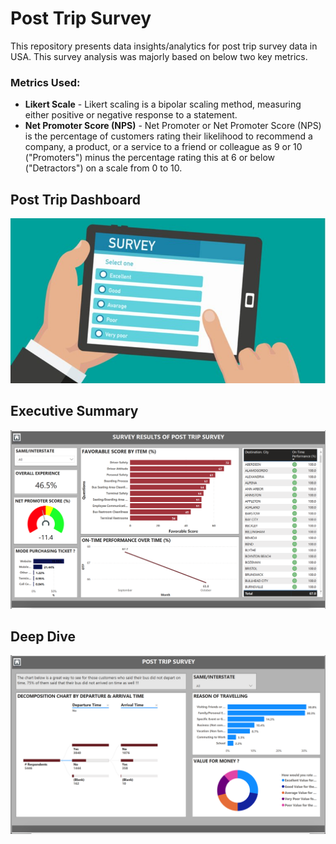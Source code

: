 # Post Trip Survey
This repository presents data insights/analytics for post trip survey data in USA. This survey analysis was majorly based on below two key metrics.

### Metrics Used:
- **Likert Scale** - Likert scaling is a bipolar scaling method, measuring either positive or negative response to a statement.
- **Net Promoter Score (NPS)** - Net Promoter or Net Promoter Score (NPS) is the percentage of customers rating their likelihood to recommend a company, a product, or a service to a friend or colleague as 9 or 10 ("Promoters") minus the percentage rating this at 6 or below ("Detractors") on a scale from 0 to 10.


## Post Trip Dashboard
![](images/post-trip-title.jpg)

## Executive Summary
![](images/post-trip-dashboard-executive-summary.png)

## Deep Dive
![](images/post-trip-dashboard-deep-dive.png)